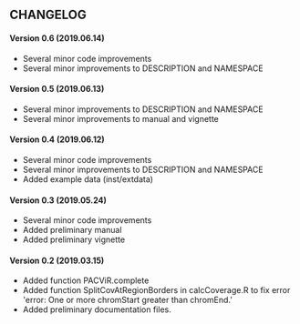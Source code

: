 CHANGELOG
---------
#### Version 0.6 (2019.06.14)
* Several minor code improvements
* Several minor improvements to DESCRIPTION and NAMESPACE

#### Version 0.5 (2019.06.13)
* Several minor improvements to DESCRIPTION and NAMESPACE
* Several minor improvements to manual and vignette

#### Version 0.4 (2019.06.12)
* Several minor code improvements
* Several minor improvements to DESCRIPTION and NAMESPACE
* Added example data (inst/extdata)

#### Version 0.3 (2019.05.24)
* Several minor code improvements
* Added preliminary manual
* Added preliminary vignette

#### Version 0.2 (2019.03.15)
* Added function PACViR.complete
* Added function SplitCovAtRegionBorders in calcCoverage.R to fix error 'error: One or more chromStart greater than chromEnd.'
* Added preliminary documentation files.
